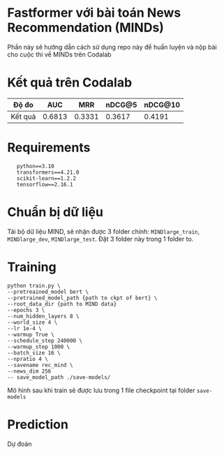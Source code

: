 # Fastformer với bài toán News Recommendation (MINDs)
Phần này sẽ hướng dẫn cách sử dụng repo này để huấn luyện và nộp bài cho cuộc thi về MINDs trên Codalab

# Kết quả trên Codalab

| Độ đo     | AUC   | MRR   |nDCG@5    | nDCG@10   | 
|-----------|-------|-------|--------- |-----------|
| Kết quả   | 0.6813| 0.3331| 0.3617   | 0.4191    |

# Requirements
```
   python==3.10
   transformers==4.21.0
   scikit-learn==1.2.2
   tensorflow==2.16.1
```

# Chuẩn bị dữ liệu
Tải bộ dữ liệu MIND, sẽ nhận được 3 folder chính: ```MINDlarge_train```, ```MINDlarge_dev```, ```MINDlarge_test```. Đặt 3 folder này trong 1 folder to.

# Training
```
python train.py \
--pretreained_model bert \
--pretrained_model_path {path to ckpt of bert} \
--root_data_dir {path to MIND data}
--epochs 3 \
--num_hidden_layers 8 \
--world_size 4 \
--lr 1e-4 \
--warmup True \
--schedule_step 240000 \
--warmup_step 1000 \
--batch_size 16 \
--npratio 4 \
--savename rec_mind \
--news_dim 256
-- save_model_path ./save-models/
```
Mô hình sau khi train sẽ được lưu trong 1 file checkpoint tại folder ```save-models```

# Prediction
Dự đoán
